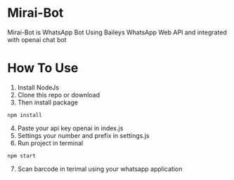 # Mirai-Bot
Mirai-Bot is WhatsApp Bot Using Baileys WhatsApp Web API and integrated with openai chat bot

# How To Use
1. Install NodeJs
2. Clone this repo or download
3. Then install package 
```   
npm install
```
4. Paste your api key openai in index.js
5. Settings your number and prefix in settings.js
6. Run project in terminal
```   
npm start
```
7. Scan barcode in terimal using your whatsapp application
